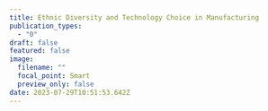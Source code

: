 ```yaml
---
title: Ethnic Diversity and Technology Choice in Manufacturing
publication_types:
  - "0"
draft: false
featured: false
image:
  filename: ""
  focal_point: Smart
  preview_only: false
date: 2023-07-29T10:51:53.642Z
---
```

